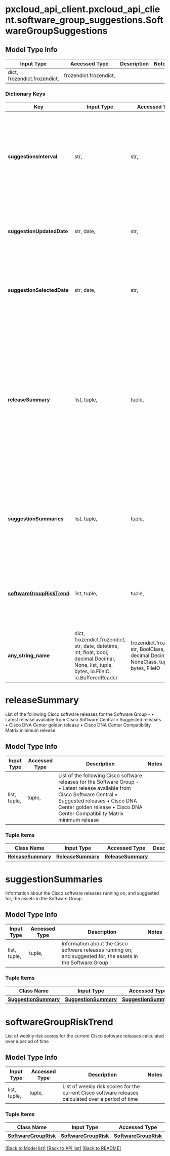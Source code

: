 # pxcloud_api_client.pxcloud_api_client.software_group_suggestions.SoftwareGroupSuggestions

## Model Type Info
Input Type | Accessed Type | Description | Notes
------------ | ------------- | ------------- | -------------
dict, frozendict.frozendict,  | frozendict.frozendict,  |  | 

### Dictionary Keys
Key | Input Type | Accessed Type | Description | Notes
------------ | ------------- | ------------- | ------------- | -------------
**suggestionsInterval** | str,  | str,  | How often, in months, Cisco software release suggestions will be provided. The customer can configure this value in CX Cloud. | [optional] 
**suggestionUpdatedDate** | str, date,  | str,  | Date the machine learning suggestions were updated for the Software Group | [optional] value must conform to RFC-3339 full-date YYYY-MM-DD
**suggestionSelectedDate** | str, date,  | str,  | Date the customer selected a suggested Cisco software release in CX Cloud | [optional] value must conform to RFC-3339 full-date YYYY-MM-DD
**[releaseSummary](#releaseSummary)** | list, tuple,  | tuple,  | List of the following Cisco software releases for the Software Group - • Latest release available from Cisco Software Central • Suggested releases • Cisco DNA Center golden release • Cisco DNA Center Compatibility Matrix minimum release | [optional] 
**[suggestionSummaries](#suggestionSummaries)** | list, tuple,  | tuple,  | Information about the Cisco software releases running on, and suggested for, the assets in the Software Group | [optional] 
**[softwareGroupRiskTrend](#softwareGroupRiskTrend)** | list, tuple,  | tuple,  | List of weekly risk scores for the current Cisco software releases calculated over a period of time | [optional] 
**any_string_name** | dict, frozendict.frozendict, str, date, datetime, int, float, bool, decimal.Decimal, None, list, tuple, bytes, io.FileIO, io.BufferedReader | frozendict.frozendict, str, BoolClass, decimal.Decimal, NoneClass, tuple, bytes, FileIO | any string name can be used but the value must be the correct type | [optional]

# releaseSummary

List of the following Cisco software releases for the Software Group - • Latest release available from Cisco Software Central • Suggested releases • Cisco DNA Center golden release • Cisco DNA Center Compatibility Matrix minimum release

## Model Type Info
Input Type | Accessed Type | Description | Notes
------------ | ------------- | ------------- | -------------
list, tuple,  | tuple,  | List of the following Cisco software releases for the Software Group - • Latest release available from Cisco Software Central • Suggested releases • Cisco DNA Center golden release • Cisco DNA Center Compatibility Matrix minimum release | 

### Tuple Items
Class Name | Input Type | Accessed Type | Description | Notes
------------- | ------------- | ------------- | ------------- | -------------
[**ReleaseSummary**](ReleaseSummary.md) | [**ReleaseSummary**](ReleaseSummary.md) | [**ReleaseSummary**](ReleaseSummary.md) |  | 

# suggestionSummaries

Information about the Cisco software releases running on, and suggested for, the assets in the Software Group

## Model Type Info
Input Type | Accessed Type | Description | Notes
------------ | ------------- | ------------- | -------------
list, tuple,  | tuple,  | Information about the Cisco software releases running on, and suggested for, the assets in the Software Group | 

### Tuple Items
Class Name | Input Type | Accessed Type | Description | Notes
------------- | ------------- | ------------- | ------------- | -------------
[**SuggestionSummary**](SuggestionSummary.md) | [**SuggestionSummary**](SuggestionSummary.md) | [**SuggestionSummary**](SuggestionSummary.md) |  | 

# softwareGroupRiskTrend

List of weekly risk scores for the current Cisco software releases calculated over a period of time

## Model Type Info
Input Type | Accessed Type | Description | Notes
------------ | ------------- | ------------- | -------------
list, tuple,  | tuple,  | List of weekly risk scores for the current Cisco software releases calculated over a period of time | 

### Tuple Items
Class Name | Input Type | Accessed Type | Description | Notes
------------- | ------------- | ------------- | ------------- | -------------
[**SoftwareGroupRisk**](SoftwareGroupRisk.md) | [**SoftwareGroupRisk**](SoftwareGroupRisk.md) | [**SoftwareGroupRisk**](SoftwareGroupRisk.md) |  | 

[[Back to Model list]](../../README.md#documentation-for-models) [[Back to API list]](../../README.md#documentation-for-api-endpoints) [[Back to README]](../../README.md)

